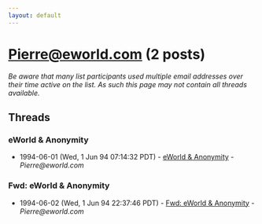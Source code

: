 ```yaml
---
layout: default
---
```


# Pierre@eworld.com (2 posts)

_Be aware that many list participants used multiple email addresses over their time active on the list. As such this page may not contain all threads available._

## Threads

### eWorld & Anonymity
+ 1994-06-01 (Wed, 1 Jun 94 07:14:32 PDT) - [eWorld & Anonymity](/archive/1994/06/97967a36dd1b554f26ec98ba39e24944d890ac7a324141f238f0937f4c282d91) - _Pierre@eworld.com_

### Fwd: eWorld & Anonymity
+ 1994-06-02 (Wed, 1 Jun 94 22:37:46 PDT) - [Fwd: eWorld & Anonymity](/archive/1994/06/e61d486dfbf0368731f9bd18bb6d47bbf143ba55b8ef69a715a4b4c5cbf91ea6) - _Pierre@eworld.com_

